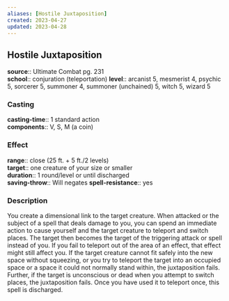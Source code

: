 ```yaml
---
aliases: [Hostile Juxtaposition]
created: 2023-04-27
updated: 2023-04-28
---
```


## Hostile Juxtaposition

**source**:: Ultimate Combat pg. 231  
**school**:: conjuration (teleportation)
**level**:: arcanist 5, mesmerist 4, psychic 5, sorcerer 5, summoner 4, summoner (unchained) 5, witch 5, wizard 5

### Casting

**casting-time**:: 1 standard action  
**components**:: V, S, M (a coin)

### Effect

**range**:: close (25 ft. + 5 ft./2 levels)  
**target**:: one creature of your size or smaller  
**duration**:: 1 round/level or until discharged  
**saving-throw**:: Will negates
**spell-resistance**:: yes

### Description

You create a dimensional link to the target creature. When attacked or the subject of a spell that deals damage to you, you can spend an immediate action to cause yourself and the target creature to teleport and switch places. The target then becomes the target of the triggering attack or spell instead of you. If you fail to teleport out of the area of an effect, that effect might still affect you. If the target creature cannot fit safely into the new space without squeezing, or you try to teleport the target into an occupied space or a space it could not normally stand within, the juxtaposition fails. Further, if the target is unconscious or dead when you attempt to switch places, the juxtaposition fails. Once you have used it to teleport once, this spell is discharged.
